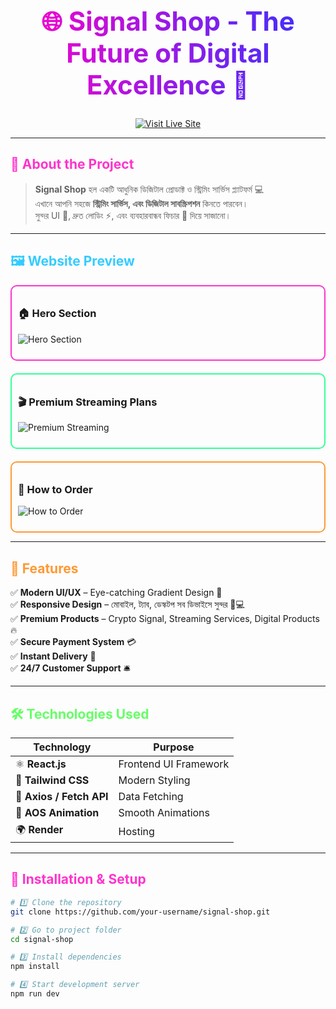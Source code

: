 <div align="center">

<h1 style="background: linear-gradient(90deg, #ff00cc, #3333ff); -webkit-background-clip: text; color: transparent; font-size: 3em;">
🌐 Signal Shop - The Future of Digital Excellence 🚀
</h1>

[![Visit Live Site](https://img.shields.io/badge/🌍_Visit_Live_Site-Click_Here-ff69b4?style=for-the-badge)](https://signal-shop-client.onrender.com)

</div>

---

## <span style="color:#ff33cc;">📖 About the Project</span>

> **Signal Shop** হল একটি আধুনিক ডিজিটাল প্রোডাক্ট ও স্ট্রিমিং সার্ভিস প্ল্যাটফর্ম 💻  
> এখানে আপনি সহজে **স্ট্রিমিং সার্ভিস, এবং ডিজিটাল সাবস্ক্রিপশন** কিনতে পারবেন।  
> সুন্দর UI 🎨, দ্রুত লোডিং ⚡, এবং ব্যবহারবান্ধব ফিচার 📱 দিয়ে সাজানো।

---

## <span style="color:#33ccff;">🖼️ Website Preview</span>

<div style="border: 2px solid #ff33cc; padding: 10px; border-radius: 10px;">
  
### 🏠 Hero Section  
![Hero Section](https://i.ibb.co.com/GQMVp7fr/Screenshot-181.png)

</div>

<div style="border: 2px solid #33ff99; padding: 10px; border-radius: 10px; margin-top: 20px;">
  
### 🎬 Premium Streaming Plans  
![Premium Streaming](https://i.ibb.co.com/4wzTGps9/Screenshot-182.png)

</div>

<div style="border: 2px solid #ff9933; padding: 10px; border-radius: 10px; margin-top: 20px;">
  
### 🛒 How to Order  
![How to Order](https://i.ibb.co.com/fGZ6j4Hn/Screenshot-183.png)

</div>

---

## <span style="color:#ff9933;">🌟 Features</span>

✅ **Modern UI/UX** – Eye-catching Gradient Design 🎨  
✅ **Responsive Design** – মোবাইল, ট্যাব, ডেস্কটপ সব ডিভাইসে সুন্দর 📱💻  
✅ **Premium Products** – Crypto Signal, Streaming Services, Digital Products 🔥  
✅ **Secure Payment System** 💳  
✅ **Instant Delivery** 🚀  
✅ **24/7 Customer Support** 🛎️

---

## <span style="color:#66ff66;">🛠️ Technologies Used</span>

| Technology | Purpose |
|------------|---------|
| ⚛️ **React.js** | Frontend UI Framework |
| 🎨 **Tailwind CSS** | Modern Styling |
| 🔄 **Axios / Fetch API** | Data Fetching |
| 🎯 **AOS Animation** | Smooth Animations |
| 🌍 **Render** | Hosting |

---

## <span style="color:#ff33cc;">🚀 Installation & Setup</span>

```bash
# 1️⃣ Clone the repository
git clone https://github.com/your-username/signal-shop.git

# 2️⃣ Go to project folder
cd signal-shop

# 3️⃣ Install dependencies
npm install

# 4️⃣ Start development server
npm run dev
